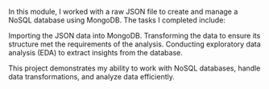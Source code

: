 In this module, I worked with a raw JSON file to create and manage a NoSQL database using MongoDB. The tasks I completed include:

Importing the JSON data into MongoDB.
Transforming the data to ensure its structure met the requirements of the analysis.
Conducting exploratory data analysis (EDA) to extract insights from the database.

This project demonstrates my ability to work with NoSQL databases, handle data transformations, and analyze data efficiently.
